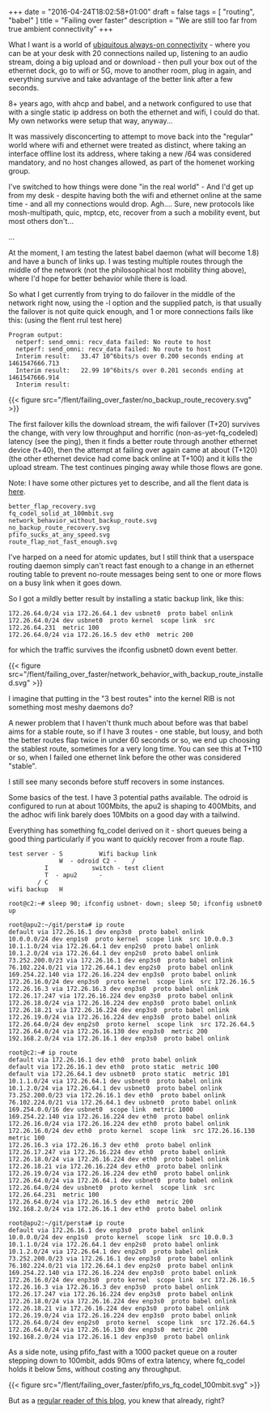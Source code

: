 +++
date = "2016-04-24T18:02:58+01:00"
draft = false
tags = [ "routing", "babel" ]
title = "Failing over faster"
description = "We are still too far from true ambient connectivity"
+++

What I want is a world of [ubiquitous always-on connectivity](http://frankston.com/public/?n=IAC.UAC) - where you can be at your desk with 20 connections nailed up, listening to an audio stream, doing a big upload and or download - then pull your box out of the ethernet dock, go to wifi or 5G, move to another room, plug in again, and everything survive and take advantage of the better link after a few seconds.

8+ years ago, with ahcp and babel, and a network configured to use that with a single static ip address on both the ethernet and wifi, I could do that. My own networks were setup that way, anyway...

It was massively disconcerting to attempt to move back into the "regular" world where wifi and ethernet were treated as distinct, where taking an interface offline lost its address, where taking a new /64 was considered mandatory, and no host changes allowed, as part of the homenet working group.

I've switched to how things were done "in the real world" - And I'd get up from my desk - despite having both the wifi and ethernet online at the same time - and all my connections would drop. Agh.... Sure, new protocols like mosh-multipath, quic, mptcp, etc, recover from a such a mobility event, but most others don't...

...

At the moment, I am testing the latest babel daemon (what will become 1.8) and have a bunch of links up.  I was testing multiple routes through the middle of the network (not the philosophical host mobility thing above), where I'd hope for better behavior while there is load.

So what I get currently from trying to do failover in the middle of the network right now, using the -l option and the supplied patch, is that usually the failover is not quite quick enough, and 1 or more connections fails like this: (using the flent rrul test here)

```
Program output:
  netperf: send_omni: recv_data failed: No route to host
  netperf: send_omni: recv_data failed: No route to host
  Interim result:   33.47 10^6bits/s over 0.200 seconds ending at 1461547666.713
  Interim result:   22.99 10^6bits/s over 0.201 seconds ending at 1461547666.914
  Interim result:

```

{{< figure src="/flent/failing_over_faster/no_backup_route_recovery.svg" >}}

The first failover kills the download stream, the wifi failover (T+20) survives
the change, with very low throughput and horrific (non-as-yet-fq_codeled) latency (see the ping), then it finds
a better route through another ethernet device (t+40), then the attempt
at failing over again came at about (T+120) (the other ethernet device had
come back online at T+100) and it kills the upload stream. The test continues
pinging away while those flows are gone.

Note: I have some other pictures yet to describe, and all the flent
data is [here](/flent/failing_over_faster).

```
better_flap_recovery.svg
fq_codel_solid_at_100mbit.svg
network_behavior_without_backup_route.svg
no_backup_route_recovery.svg
pfifo_sucks_at_any_speed.svg
route_flap_not_fast_enough.svg
```
I've harped on a need for atomic updates, but I still think that a userspace routing daemon simply can't react fast enough to a change in an ethernet routing table to prevent no-route messages being sent to one or more flows on a busy link when it goes down.

So I got a mildly better result by installing a static backup link, like this:

```
172.26.64.0/24 via 172.26.64.1 dev usbnet0  proto babel onlink
172.26.64.0/24 dev usbnet0  proto kernel  scope link  src 172.26.64.231  metric 100
172.26.64.0/24 via 172.26.16.5 dev eth0  metric 200
```

for which the traffic survives the ifconfig usbnet0 down event better.

{{< figure src="/flent/failing_over_faster/network_behavior_with_backup_route_installed.svg" >}}

I imagine that putting in the "3 best routes" into the kernel RIB is not something most meshy daemons do?

A newer problem that I haven't thunk much about before was that babel aims for a stable route, so if I have 3 routes - one stable, but lousy, and both the better routes flap twice in under 60 seconds or so, we end up choosing the stablest route, sometimes for a very long time. You can see this at T+110 or so, when
I failed one ethernet link before the other was considered "stable".

I still see many seconds before stuff recovers in some instances.

Some basics of the test. I have 3 potential paths available. The odroid is
configured to run at about 100Mbits, the apu2 is shaping to 400Mbits, and
the adhoc wifi link barely does 10Mbits on a good day with a tailwind.

Everything has something fq_codel derived on it - short queues being 
a good thing particularly if you want to quickly recover from a route
flap.

```
test server - S			 Wifi backup link
              W  - odroid C2 -    /
	      I		       switch - test client
	      T  - apu2      -
	    / C
wifi backup   H
```

```
root@c2:~# sleep 90; ifconfig usbnet- down; sleep 50; ifconfig usbnet0 up

root@apu2:~/git/persta# ip route
default via 172.26.16.1 dev enp3s0  proto babel onlink 
10.0.0.0/24 dev enp1s0  proto kernel  scope link  src 10.0.0.3 
10.1.1.0/24 via 172.26.64.1 dev enp2s0  proto babel onlink 
10.1.2.0/24 via 172.26.64.1 dev enp2s0  proto babel onlink 
73.252.200.0/23 via 172.26.16.1 dev enp3s0  proto babel onlink 
76.102.224.0/21 via 172.26.64.1 dev enp2s0  proto babel onlink 
169.254.22.140 via 172.26.16.224 dev enp3s0  proto babel onlink 
172.26.16.0/24 dev enp3s0  proto kernel  scope link  src 172.26.16.5 
172.26.16.3 via 172.26.16.3 dev enp3s0  proto babel onlink 
172.26.17.247 via 172.26.16.224 dev enp3s0  proto babel onlink 
172.26.18.0/24 via 172.26.16.224 dev enp3s0  proto babel onlink 
172.26.18.21 via 172.26.16.224 dev enp3s0  proto babel onlink 
172.26.19.0/24 via 172.26.16.224 dev enp3s0  proto babel onlink 
172.26.64.0/24 dev enp2s0  proto kernel  scope link  src 172.26.64.5 
172.26.64.0/24 via 172.26.16.130 dev enp3s0  metric 200 
192.168.2.0/24 via 172.26.16.1 dev enp3s0  proto babel onlink 

root@c2:~# ip route
default via 172.26.16.1 dev eth0  proto babel onlink 
default via 172.26.16.1 dev eth0  proto static  metric 100 
default via 172.26.64.1 dev usbnet0  proto static  metric 101 
10.1.1.0/24 via 172.26.64.1 dev usbnet0  proto babel onlink 
10.1.2.0/24 via 172.26.64.1 dev usbnet0  proto babel onlink 
73.252.200.0/23 via 172.26.16.1 dev eth0  proto babel onlink 
76.102.224.0/21 via 172.26.64.1 dev usbnet0  proto babel onlink 
169.254.0.0/16 dev usbnet0  scope link  metric 1000 
169.254.22.140 via 172.26.16.224 dev eth0  proto babel onlink 
172.26.16.0/24 via 172.26.16.224 dev eth0  proto babel onlink 
172.26.16.0/24 dev eth0  proto kernel  scope link  src 172.26.16.130  metric 100 
172.26.16.3 via 172.26.16.3 dev eth0  proto babel onlink 
172.26.17.247 via 172.26.16.224 dev eth0  proto babel onlink 
172.26.18.0/24 via 172.26.16.224 dev eth0  proto babel onlink 
172.26.18.21 via 172.26.16.224 dev eth0  proto babel onlink 
172.26.19.0/24 via 172.26.16.224 dev eth0  proto babel onlink 
172.26.64.0/24 via 172.26.64.1 dev usbnet0  proto babel onlink 
172.26.64.0/24 dev usbnet0  proto kernel  scope link  src 172.26.64.231  metric 100 
172.26.64.0/24 via 172.26.16.5 dev eth0  metric 200 
192.168.2.0/24 via 172.26.16.1 dev eth0  proto babel onlink 

root@apu2:~/git/persta# ip route
default via 172.26.16.1 dev enp3s0  proto babel onlink 
10.0.0.0/24 dev enp1s0  proto kernel  scope link  src 10.0.0.3 
10.1.1.0/24 via 172.26.64.1 dev enp2s0  proto babel onlink 
10.1.2.0/24 via 172.26.64.1 dev enp2s0  proto babel onlink 
73.252.200.0/23 via 172.26.16.1 dev enp3s0  proto babel onlink 
76.102.224.0/21 via 172.26.64.1 dev enp2s0  proto babel onlink 
169.254.22.140 via 172.26.16.224 dev enp3s0  proto babel onlink 
172.26.16.0/24 dev enp3s0  proto kernel  scope link  src 172.26.16.5 
172.26.16.3 via 172.26.16.3 dev enp3s0  proto babel onlink 
172.26.17.247 via 172.26.16.224 dev enp3s0  proto babel onlink 
172.26.18.0/24 via 172.26.16.224 dev enp3s0  proto babel onlink 
172.26.18.21 via 172.26.16.224 dev enp3s0  proto babel onlink 
172.26.19.0/24 via 172.26.16.224 dev enp3s0  proto babel onlink 
172.26.64.0/24 dev enp2s0  proto kernel  scope link  src 172.26.64.5 
172.26.64.0/24 via 172.26.16.130 dev enp3s0  metric 200 
192.168.2.0/24 via 172.26.16.1 dev enp3s0  proto babel onlink 

```

As a side note, using pfifo_fast with a 1000 packet queue on a router stepping down to 100mbit, adds 90ms of extra latency, where fq_codel holds it below 5ms, without costing any throughput.

{{< figure src="/flent/failing_over_faster/pfifo_vs_fq_codel_100mbit.svg" >}}

But as a [regular reader of this blog](/tags/bufferbloat), you knew that already, right?

